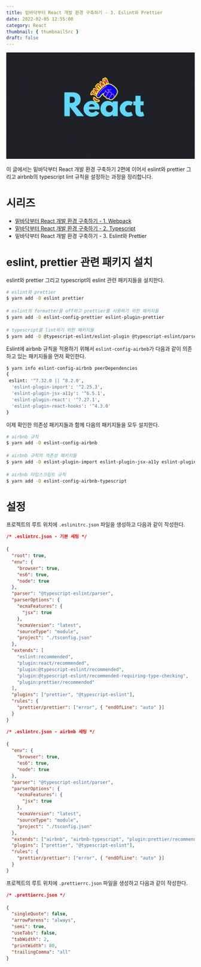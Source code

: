 ```yaml
---
title: 밑바닥부터 React 개발 환경 구축하기 - 3. Eslint와 Prettier
date: 2022-02-05 12:55:00
category: React
thumbnail: { thumbnailSrc }
draft: false
---
```


![](./images/thumbNails/React.gif)

이 글에서는 밑바닥부터 React 개발 환경 구축하기 2편에 이어서 eslint와 prettier 그리고 airbnb의 typescript lint 규칙을 설정하는 과정을 정리합니다.

# 시리즈

- [밑바닥부터 React 개발 환경 구축하기 - 1. Webpack](https://leo-xee.github.io/React/react-setup-webpack/)
- [밑바닥부터 React 개발 환경 구축하기 - 2. Typescript](https://leo-xee.github.io/React/react-setup-ts/)
- 밑바닥부터 React 개발 환경 구축하기 - 3. Eslint와 Prettier

# eslint, prettier 관련 패키지 설치

eslint와 prettier 그리고 typescript의 eslint 관련 패키지들을 설치한다.

```bash
# eslint와 prettier
$ yarn add -D eslint prettier

# eslint의 formatter을 off하고 prettier를 사용하기 위한 패키지들
$ yarn add -D eslint-config-prettier eslint-plugin-prettier

# typescript를 lint하기 위한 패키지들
$ yarn add -D @typescript-eslint/eslint-plugin @typescript-eslint/parser
```

Eslint에 airbnb 규칙을 적용하기 위해서 `eslint-config-airbnb`가 다음과 같이 의존하고 있는 패키지들을 먼저 확인한다.

```bash
$ yarn info eslint-config-airbnb peerDependencies
{
 eslint: '^7.32.0 || ^8.2.0',
  'eslint-plugin-import': '^2.25.3',
  'eslint-plugin-jsx-a11y': '^6.5.1',
  'eslint-plugin-react': '^7.27.1',
  'eslint-plugin-react-hooks': '^4.3.0'
}
```

이제 확인한 의존성 패키지들과 함께 다음의 패키지들을 모두 설치한다.

```bash
# airbnb 규칙
$ yarn add -D eslint-config-airbnb

# airbnb 규칙의 의존성 패키지들
$ yarn add -D eslint-plugin-import eslint-plugin-jsx-a11y eslint-plugin-react eslint-plugin-react-hooks

# airbnb 타입스크립트 규칙
$ yarn add -D eslint-config-airbnb-typescript
```

# 설정

프로젝트의 루트 위치에 `.eslinitrc.json` 파일을 생성하고 다음과 같이 작성한다.

```json
/* .eslintrc.json - 기본 세팅 */

{
  "root": true,
  "env": {
    "browser": true,
    "es6": true,
    "node": true
  },
  "parser": "@typescript-eslint/parser",
  "parserOptions": {
    "ecmaFeatures": {
      "jsx": true
    },
    "ecmaVersion": "latest",
    "sourceType": "module",
    "project": "./tsconfig.json"
  },
  "extends": [
    "eslint:recommended",
    "plugin:react/recommended",
    "plugin:@typescript-eslint/recommended",
    "plugin:@typescript-eslint/recommended-requiring-type-checking",
    "plugin:prettier/recommended"
  ],
  "plugins": ["prettier", "@typescript-eslint"],
  "rules": {
    "prettier/prettier": ["error", { "endOfLine": "auto" }]
  }
}
```

```json
/* .eslintrc.json - airbnb 세팅 */

{
  "env": {
    "browser": true,
    "es6": true,
    "node": true
  },
  "parser": "@typescript-eslint/parser",
  "parserOptions": {
    "ecmaFeatures": {
      "jsx": true
    },
    "ecmaVersion": "latest",
    "sourceType": "module",
    "project": "./tsconfig.json"
  },
  "extends": ["airbnb", "airbnb-typescript", "plugin:prettier/recommended"],
  "plugins": ["prettier", "@typescript-eslint"],
  "rules": {
    "prettier/prettier": ["error", { "endOfLine": "auto" }]
  }
}
```

프로젝트의 루트 위치에 `.prettierrc.json` 파일을 생성하고 다음과 같이 작성한다.

```json
/* .prettierrc.json */

{
  "singleQuote": false,
  "arrowParens": "always",
  "semi": true,
  "useTabs": false,
  "tabWidth": 2,
  "printWidth": 80,
  "trailingComma": "all"
}
```

<br/>
